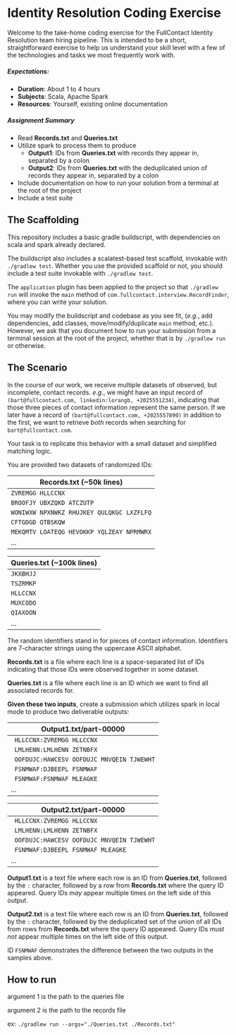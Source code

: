 # Identity Resolution Coding Exercise

Welcome to the take-home coding exercise
for the FullContact Identity Resolution team hiring pipeline. 
This is intended to be a short, straightforward exercise
to help us understand your skill level
with a few of the technologies and tasks we most frequently work with.

##### Expectations:
* **Duration**: About 1 to 4 hours
* **Subjects**: Scala, Apache Spark
* **Resources**: Yourself, existing online documentation

##### Assignment Summary

* Read **Records.txt** and **Queries.txt**
* Utilize spark to process them to produce
    * **Output1**: IDs from **Queries.txt** with records they appear in, separated by a colon
    * **Output2**: IDs from **Queries.txt** with the deduplicated union of records they appear in, separated by a colon
* Include documentation on how to run your solution from a terminal at the root of the project
* Include a test suite

## The Scaffolding

This repository includes a basic gradle buildscript,
with dependencies on scala and spark already declared.

The buildscript also includes a scalatest-based test scaffold, invokable with `./gradlew test`.
Whether you use the provided scaffold or not,
you should include a test suite invokable with `./gradlew test`.

The `application` plugin has been applied to the project so that
`./gradlew run` will invoke the `main` method of `com.fullcontact.interview.RecordFinder`,
where you can write your solution.

You may modify the buildscript and codebase as you see fit,
(_e.g._, add dependencies, add classes, move/modify/duplicate `main` method, etc.).
However, we ask that you document how to run your submission
from a terminal session at the root of the project,
whether that is by `./gradlew run` or otherwise.

## The Scenario

In the course of our work,
we receive multiple datasets of observed, but incomplete, contact records.
_e.g._, we might have an input record of
`(bart@fullcontact.com, linkedin:lorangb, +2025551234)`,
indicating that those three pieces of contact information represent the same person.
If we later have a record of
`(bart@fullcontact.com, +2025557890)`
in addition to the first, we want to retrieve _both_ records
when searching for `bart@fullcontact.com`.

Your task is to replicate this behavior with
a small dataset and simplified matching logic.

You are provided two datasets of randomized IDs:

| Records.txt (~50k lines) |
|-------------------------------------------|
| `ZVREMGG HLLCCNX`                         |
| `BROOFJY UBXZQKD ATCZUTP`                 |
| `WONIWXW NPXNWKZ RHUJKEY QULQKGC LXZFLFQ` |
| `CFTGDGD QTBSKQW`                         |
| `MEKQMTV LOATEQG HEVOKKP YQLZEAY NPRMWRX` |
|                    ...                    |

| Queries.txt (~100k lines) |
|-------------|
|  `JKXBHJJ`  |
|  `TSZRMKP`  |
|  `HLLCCNX`  |
|  `MUXCODO`  |
|  `QIAXOON`  |
|     ...     |

The random identifiers stand in for pieces of contact information. Identifiers
are 7-character strings using the uppercase ASCII alphabet.

**Records.txt** is a file where each line is a space-separated list of IDs
indicating that those IDs were observed together in some dataset.

**Queries.txt** is a file where each line is an ID which we want to find all
associated records for.

**Given these two inputs**, create a submission
which utilizes spark in local mode to produce
two deliverable outputs:

| Output1.txt/part-00000                    |
|-------------------------------------------|
|` HLLCCNX:ZVREMGG HLLCCNX`                 |
|` LMLHENN:LMLHENN ZETNBFX`                 |
|` OOFDUJC:HAWCESV OOFDUJC MNVQEIN TJWEWHT` |
|` FSNMWAF:DJBEEPL FSNMWAF`                 |
|` FSNMWAF:FSNMWAF MLEAGKE`                 |
|                    ...                    |

| Output2.txt/part-00000                    |
|-------------------------------------------|
|` HLLCCNX:ZVREMGG HLLCCNX`                 |
|` LMLHENN:LMLHENN ZETNBFX`                 |
|` OOFDUJC:HAWCESV OOFDUJC MNVQEIN TJWEWHT` |
|` FSNMWAF:DJBEEPL FSNMWAF MLEAGKE`         |
|                    ...                    |

**Output1.txt** is a text file where each row is
an ID from **Queries.txt**,
followed by the `:` character,
followed by a row from **Records.txt** where the query ID appeared.
Query IDs _may_ appear multiple times on the left side of this output.

**Output2.txt** is a text file where each row is
an ID from **Queries.txt**,
followed by the `:` character,
followed by the deduplicated set of the union of
all IDs from rows from **Records.txt** where the query ID appeared.
Query IDs _must not_ appear multiple times on the left side of this output.

ID `FSNMWAF` demonstrates the difference between the two outputs in the samples above.

## How to run
argument 1 is the path to the queries file

argument 2 is the path to the records file

ex: `./gradlew run --args="./Queries.txt ./Records.txt"`